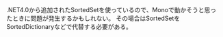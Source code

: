 .NET4.0から追加されたSortedSet<T>を使っているので、Monoで動かそうと思ったときに問題が発生するかもしれない。
その場合はSortedSet<T>をSortedDictionary<T>などで代替する必要がある。
